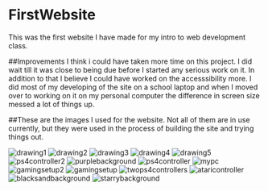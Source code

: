 # FirstWebsite
This was the first website I have made for my intro to web development class. 

##Improvements 
I think i could have taken more time on this project. I did wait till it was close to being due before I started any serious work on it. In addition to that I believe I could have worked on the accesssibility more. I did most of my developing of the site on a school laptop and when I moved over to working on it on my personal computer the difference in screen size messed a lot of things up. 



##These are the images I used for the website. Not all of them are in use currently, but they were used in the process of building the site and trying things out. 

![drawing1](https://user-images.githubusercontent.com/112178449/193434802-c038097f-92de-498f-bae9-0d1484456a5f.jpg)
![drawing2](https://user-images.githubusercontent.com/112178449/193434803-7bb3ab50-3c1c-4683-b7ae-e63dd9d3b0b6.jpg)
![drawing3](https://user-images.githubusercontent.com/112178449/193434807-8cd5eec9-43b0-431f-b261-153d93ab9124.jpg)
![drawing4](https://user-images.githubusercontent.com/112178449/193434808-2649c6fe-b3f4-4efc-9bc2-42e5d8597689.jpg)
![drawing5](https://user-images.githubusercontent.com/112178449/193434809-b5b884a4-015b-46ba-82f6-83d0aed69bf0.jpg)
![ps4controller2](https://user-images.githubusercontent.com/112178449/193434810-30ada1f7-8d9c-49f1-a013-15313d7e2f00.jpg)
![purplebackground](https://user-images.githubusercontent.com/112178449/193434811-5f4579e6-842f-4d21-b35b-50a4ff62fd1f.jpg)
![ps4controller](https://user-images.githubusercontent.com/112178449/193434815-051a5e70-075c-4458-ba68-ffdce84a8544.jpg)
![mypc](https://user-images.githubusercontent.com/112178449/193434816-b05fdc3b-ec7d-47be-9314-0cf72270bb93.jpg)
![gamingsetup2](https://user-images.githubusercontent.com/112178449/193434818-14f1c1bd-f56f-4a7f-86b2-d7d17483bf84.jpg)
![gamingsetup](https://user-images.githubusercontent.com/112178449/193434819-c787709e-3bca-4864-bb1c-4158e23971bb.jpg)
![twops4controllers](https://user-images.githubusercontent.com/112178449/193434822-464bac90-0327-42d6-8ad6-8c86f04151f5.jpg)
![ataricontroller](https://user-images.githubusercontent.com/112178449/193434828-9b929c73-4e35-4181-9f30-b719b1d4ba1e.jpg)
![blacksandbackground](https://user-images.githubusercontent.com/112178449/193434829-b6d9da0c-f8bd-4449-b578-b6c04fa9d0d7.jpg)
![starrybackground](https://user-images.githubusercontent.com/112178449/193434832-057b5e15-6d89-4315-896a-a3f1d2c92549.jpg)
